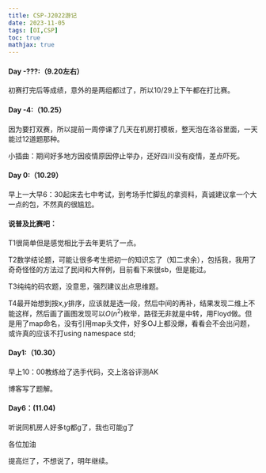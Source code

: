 ```yaml
---
title: CSP-J2022游记
date: 2023-11-05
tags: [OI,CSP]
toc: true
mathjax: true
---
```


#### Day -???:（9.20左右）

初赛打完后等成绩，意外的是两组都过了，所以10/29上下午都在打比赛。

#### Day -4:（10.25）

因为要打双赛，所以提前一周停课了几天在机房打模板，整天泡在洛谷里面，一天能过12道题那种。

小插曲：期间好多地方因疫情原因停止举办，还好四川没有疫情，差点吓死。

#### Day 0:（10.29）
早上一大早6：30起床去七中考试，到考场手忙脚乱的拿资料，真诚建议拿一个大一点的包，不然真的很尴尬。

#### 说普及比赛吧：

T1很简单但是感觉相比于去年更坑了一点。

T2数学结论题，可能让很多考生把初一的知识忘了（知二求余），包括我，我用了奇奇怪怪的方法过了民间和大样例，目前看下来很sb，但是能过。

T3纯纯的码农题，没意思，强烈建议出点思维题。

T4最开始想到按$x$,$y$排序，应该就是选一段，然后中间的再补，结果发现二维上不能这样，然后画了画图发现可以$O(n^2)$枚举，路径无非就是中转，用Floyd做。但是用了map命名，没有引用map头文件，好多OJ上都没爆，看看会不会出问题，或许真的应该不打using namespace std;

#### Day1:（10.30）

早上10：00教练给了选手代码，交上洛谷评测AK

博客写了题解。

#### Day6：(11.04)
听说同机房人好多tg都g了，我也可能g了

各位加油

提高烂了，不想说了，明年继续。
